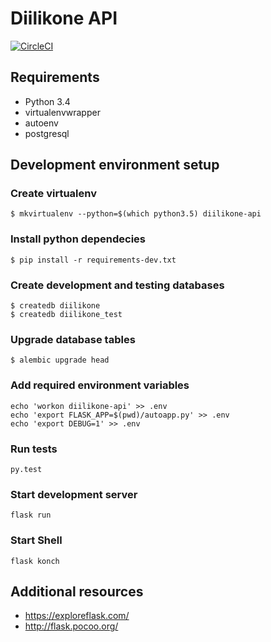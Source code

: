 # Diilikone API

[![CircleCI](https://circleci.com/gh/wappulehti-apy/diilikone-api.svg?style=shield)](https://circleci.com/gh/wappulehti-apy/diilikone-api)

## Requirements
- Python 3.4
- virtualenvwrapper
- autoenv
- postgresql

## Development environment setup
### Create virtualenv
```shell
$ mkvirtualenv --python=$(which python3.5) diilikone-api
```
### Install python dependecies
```shell
$ pip install -r requirements-dev.txt
```
### Create development and testing databases
```shell
$ createdb diilikone
$ createdb diilikone_test
```
### Upgrade database tables
```shell
$ alembic upgrade head
```
### Add required environment variables
```shell
echo 'workon diilikone-api' >> .env
echo 'export FLASK_APP=$(pwd)/autoapp.py' >> .env
echo 'export DEBUG=1' >> .env
```

### Run tests
```shell
py.test
```
### Start development server
```shell
flask run
```
### Start Shell
```shell
flask konch
```


## Additional resources
- https://exploreflask.com/
- http://flask.pocoo.org/

